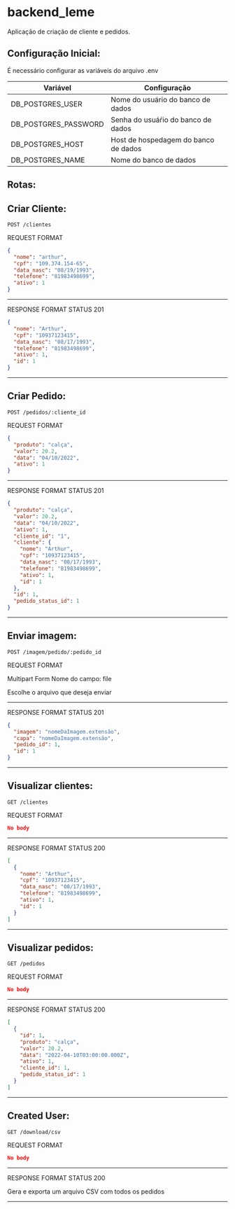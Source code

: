 # backend_leme

Aplicação de criação de cliente e pedidos.

## Configuração Inicial:

É necessário configurar as variáveis do arquivo .env

| Variável             | Configuração                         |
| -------------------- | ------------------------------------ |
| DB_POSTGRES_USER     | Nome do usuário do banco de dados    |
| DB_POSTGRES_PASSWORD | Senha do usuáŕio do banco de dados   |
| DB_POSTGRES_HOST     | Host de hospedagem do banco de dados |
| DB_POSTGRES_NAME     | Nome do banco de dados               |

## Rotas:

## Criar Cliente:

`POST /clientes`

REQUEST FORMAT

```json
{
  "nome": "arthur",
  "cpf": "109.374.154-65",
  "data_nasc": "08/19/1993",
  "telefone": "81983498699",
  "ativo": 1
}
```

---

RESPONSE FORMAT STATUS 201

```json
{
  "nome": "Arthur",
  "cpf": "10937123415",
  "data_nasc": "08/17/1993",
  "telefone": "81983498699",
  "ativo": 1,
  "id": 1
}
```

---

## Criar Pedido:

`POST /pedidos/:cliente_id`

REQUEST FORMAT

```json
{
  "produto": "calça",
  "valor": 20.2,
  "data": "04/10/2022",
  "ativo": 1
}
```

---

RESPONSE FORMAT STATUS 201

```json
{
  "produto": "calça",
  "valor": 20.2,
  "data": "04/10/2022",
  "ativo": 1,
  "cliente_id": "1",
  "cliente": {
    "nome": "Arthur",
    "cpf": "10937123415",
    "data_nasc": "08/17/1993",
    "telefone": "81983498699",
    "ativo": 1,
    "id": 1
  },
  "id": 1,
  "pedido_status_id": 1
}
```

---

## Enviar imagem:

`POST /imagem/pedido/:pedido_id`

REQUEST FORMAT

Multipart Form
Nome do campo: file

Escolhe o arquivo que deseja enviar

---

RESPONSE FORMAT STATUS 201

```json
{
  "imagem": "nomeDaImagem.extensão",
  "capa": "nomeDaImagem.extensão",
  "pedido_id": 1,
  "id": 1
}
```

---

## Visualizar clientes:

`GET /clientes`

REQUEST FORMAT

```json
No body
```

---

RESPONSE FORMAT STATUS 200

```json
[
  {
    "nome": "Arthur",
    "cpf": "10937123415",
    "data_nasc": "08/17/1993",
    "telefone": "81983498699",
    "ativo": 1,
    "id": 1
  }
]
```

---

## Visualizar pedidos:

`GET /pedidos`

REQUEST FORMAT

```json
No body
```

---

RESPONSE FORMAT STATUS 200

```json
[
  {
    "id": 1,
    "produto": "calça",
    "valor": 20.2,
    "data": "2022-04-10T03:00:00.000Z",
    "ativo": 1,
    "cliente_id": 1,
    "pedido_status_id": 1
  }
]
```

---

## Created User:

`GET /download/csv`

REQUEST FORMAT

```json
No body
```

---

RESPONSE FORMAT STATUS 200

Gera e exporta um arquivo CSV com todos os pedidos

---
